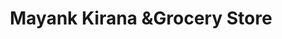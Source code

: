 ---
title: "Mayank Kirana &Grocery Store"
url: /sagoni/mayank-kirana-andgrocery-store/
shop: supermarket
---